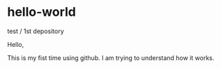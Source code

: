 # hello-world
test / 1st depository 

Hello, 

This is my fist time using github. 
I am trying to understand how it works. 
